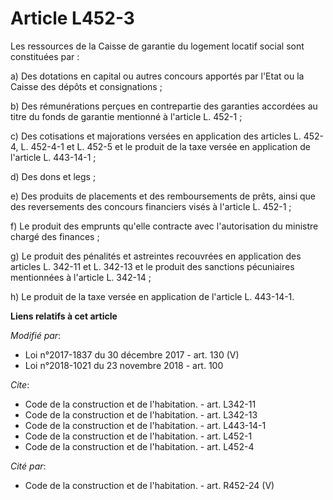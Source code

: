 # Article L452-3

Les ressources de la Caisse de garantie du logement locatif social sont constituées par :

a) Des dotations en capital ou autres concours apportés par l'Etat ou la Caisse des dépôts et consignations ;

b) Des rémunérations perçues en contrepartie des garanties accordées au titre du fonds de garantie mentionné à l'article L.
452-1 ;

c) Des cotisations et majorations versées en application des articles L. 452-4, L. 452-4-1 et L. 452-5  et le produit de la
taxe versée en application de l'article L. 443-14-1 ;

d) Des dons et legs ;

e) Des produits de placements et des remboursements de prêts, ainsi que des reversements des concours financiers visés à
l'article L. 452-1 ;

f) Le produit des emprunts qu'elle contracte avec l'autorisation du ministre chargé des finances ;

g) Le produit des pénalités et astreintes recouvrées en application des articles L. 342-11 et L. 342-13 et le produit des
sanctions pécuniaires mentionnées à l'article L. 342-14 ;

h) Le produit de la taxe versée en application de l'article L. 443-14-1.

**Liens relatifs à cet article**

_Modifié par_:

  - Loi n°2017-1837 du 30 décembre 2017 - art. 130 (V)
  - Loi n°2018-1021 du 23 novembre 2018 - art. 100

_Cite_:

  - Code de la construction et de l'habitation. - art. L342-11
  - Code de la construction et de l'habitation. - art. L342-13
  - Code de la construction et de l'habitation. - art. L443-14-1
  - Code de la construction et de l'habitation. - art. L452-1
  - Code de la construction et de l'habitation. - art. L452-4

_Cité par_:

  - Code de la construction et de l'habitation. - art. R452-24 (V)
